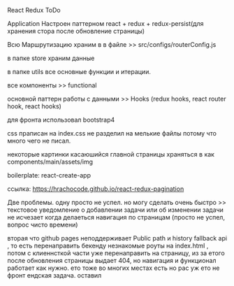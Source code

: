 React Redux ToDo

Application Настроен паттерном react + redux + redux-persist(для хранения стора после обновление страницы)

Всю Маршрутизацию храним в в файле >> src/configs/routerConfig.js

в папке store храним данные 

в папке utils все основные функции и итерации. 

все компоненты >> functional

основной паттерн работы с данными >> Hooks (redux hooks, react router hook, react hooks)

для фронта использовал bootstrap4

css праписан на index.css не разделил на мелькие файлы потому что много чего не писал.

некоторые картинки касаюшийся главной страницы храняться в как components/main/assets/img

boilerplate: react-create-app

ссылка: https://hrachocode.github.io/react-redux-pagination 

Две проблемы. 
одну просто не успел. но могу сделать очень быстро >> текстовое уведомление о добавлении задачи или об изменении задачи не исчезает когда делаеться навигация по страницам (просто не успел, вопрос чисто времени)

вторая что github pages неподдерживает Public path и history fallback api , то есть перенаправить бекенду незнакомые роуты на index.html , потом с клиеннсткой части уже перенаправить на страницу, из за етого после обновления страницы выдает 404, но навигация и функционал работает как нужно.  ето тоже во многих местах есть  но рас уж ето не фронт ендская задача. оставил